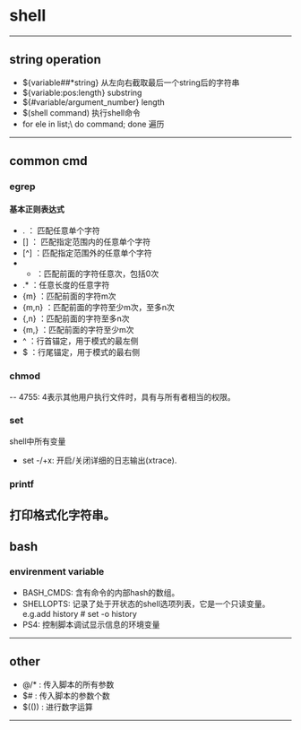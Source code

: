 # shell  
---
## string operation  
* ${variable##*string} 从左向右截取最后一个string后的字符串  
* ${variable:pos:length} substring  
* ${#variable/argument_number} length  
* $(shell command) 执行shell命令
* for ele in list;\ do command; done  遍历
---
## common cmd
### egrep
#### 基本正则表达式
- . ： 匹配任意单个字符
- [] ： 匹配指定范围内的任意单个字符
- [^] ：匹配指定范围外的任意单个字符
- * ：匹配前面的字符任意次，包括0次
- .* ：任意长度的任意字符
- \{m\} ：匹配前面的字符m次
- \{m,n\} ：匹配前面的字符至少m次，至多n次
- \{,n\} ：匹配前面的字符至多n次
- \{m,\} ：匹配前面的字符至少m次
- ^ ：行首锚定，用于模式的最左侧
- $ ：行尾锚定，用于模式的最右侧

### chmod
-- 4755: 4表示其他用户执行文件时，具有与所有者相当的权限。

### set
  shell中所有变量
- set -/+x: 开启/关闭详细的日志输出(xtrace).

### printf
  打印格式化字符串。
---
## bash
### envirenment variable
- BASH_CMDS: 含有命令的内部hash的数组。
- SHELLOPTS: 记录了处于开状态的shell选项列表，它是一个只读变量。 e.g.add history # set -o history
- PS4: 控制脚本调试显示信息的环境变量
---
## other
- $@/$* : 传入脚本的所有参数
- $# : 传入脚本的参数个数
- $(()) : 进行数字运算
---
